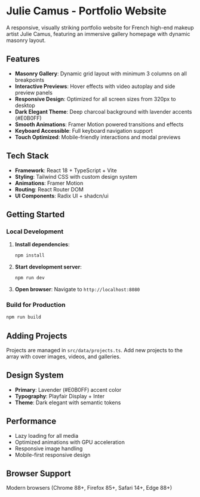 # Julie Camus - Portfolio Website

A responsive, visually striking portfolio website for French high-end makeup artist Julie Camus, featuring an immersive gallery homepage with dynamic masonry layout.

## Features

- **Masonry Gallery**: Dynamic grid layout with minimum 3 columns on all breakpoints
- **Interactive Previews**: Hover effects with video autoplay and side preview panels
- **Responsive Design**: Optimized for all screen sizes from 320px to desktop
- **Dark Elegant Theme**: Deep charcoal background with lavender accents (#E0B0FF)
- **Smooth Animations**: Framer Motion powered transitions and effects
- **Keyboard Accessible**: Full keyboard navigation support
- **Touch Optimized**: Mobile-friendly interactions and modal previews

## Tech Stack

- **Framework**: React 18 + TypeScript + Vite
- **Styling**: Tailwind CSS with custom design system
- **Animations**: Framer Motion
- **Routing**: React Router DOM
- **UI Components**: Radix UI + shadcn/ui

## Getting Started

### Local Development

1. **Install dependencies**:
   ```bash
   npm install
   ```

2. **Start development server**:
   ```bash
   npm run dev
   ```

3. **Open browser**: Navigate to `http://localhost:8080`

### Build for Production

```bash
npm run build
```

## Adding Projects

Projects are managed in `src/data/projects.ts`. Add new projects to the array with cover images, videos, and galleries.

## Design System

- **Primary**: Lavender (#E0B0FF) accent color
- **Typography**: Playfair Display + Inter
- **Theme**: Dark elegant with semantic tokens

## Performance

- Lazy loading for all media
- Optimized animations with GPU acceleration
- Responsive image handling
- Mobile-first responsive design

## Browser Support

Modern browsers (Chrome 88+, Firefox 85+, Safari 14+, Edge 88+)